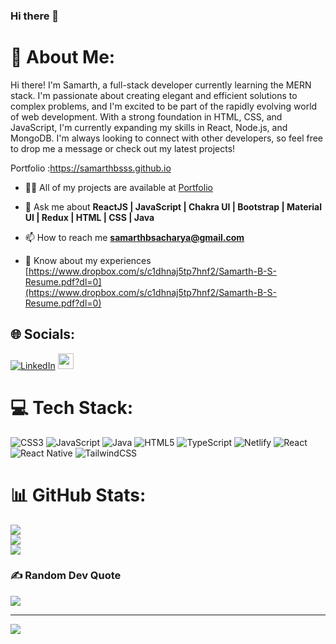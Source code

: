### Hi there 👋


<!-- **samarthbsss/samarthbsss** is a ✨ _special_ ✨ repository because its `README.md` (this file) appears on your GitHub profile. -->

# 💫 About Me:
  Hi there! I'm Samarth, a full-stack developer currently learning the MERN stack. I'm passionate about creating elegant and efficient solutions to complex problems, and I'm excited to be part of the rapidly evolving world of web development. With a strong foundation in HTML, CSS, and JavaScript, I'm currently expanding my skills in React, Node.js, and MongoDB.
I'm always looking to connect with other developers, so feel free to drop me a message or check out my latest projects!

  Portfolio :https://samarthbsss.github.io
  
- 👨‍💻 All of my projects are available at [Portfolio](https://samarthbsss.github.io)
  
- 💬 Ask me about **ReactJS | JavaScript | Chakra UI | Bootstrap | Material UI | Redux | HTML | CSS | Java**

- 📫 How to reach me **samarthbsacharya@gmail.com**

- 📄 Know about my experiences [https://www.dropbox.com/s/c1dhnaj5tp7hnf2/Samarth-B-S-Resume.pdf?dl=0](https://www.dropbox.com/s/c1dhnaj5tp7hnf2/Samarth-B-S-Resume.pdf?dl=0)


## 🌐 Socials:
[![LinkedIn](https://img.shields.io/badge/LinkedIn-%230077B5.svg?logo=linkedin&logoColor=white)](https://linkedin.com/in/samarthbsacharya/) 
 <img src="https://img.shields.io/static/v1?message=Gmail&logo=gmail&label=&color=D14836&logoColor=white&labelColor=&style=for-the-badge" height="25" alt="gmail logo"  />


# 💻 Tech Stack:
![CSS3](https://img.shields.io/badge/css3-%231572B6.svg?style=for-the-badge&logo=css3&logoColor=white) ![JavaScript](https://img.shields.io/badge/javascript-%23323330.svg?style=for-the-badge&logo=javascript&logoColor=%23F7DF1E) ![Java](https://img.shields.io/badge/java-%23ED8B00.svg?style=for-the-badge&logo=java&logoColor=white) ![HTML5](https://img.shields.io/badge/html5-%23E34F26.svg?style=for-the-badge&logo=html5&logoColor=white) ![TypeScript](https://img.shields.io/badge/typescript-%23007ACC.svg?style=for-the-badge&logo=typescript&logoColor=white) ![Netlify](https://img.shields.io/badge/netlify-%23000000.svg?style=for-the-badge&logo=netlify&logoColor=#00C7B7) ![React](https://img.shields.io/badge/react-%2320232a.svg?style=for-the-badge&logo=react&logoColor=%2361DAFB) ![React Native](https://img.shields.io/badge/react_native-%2320232a.svg?style=for-the-badge&logo=react&logoColor=%2361DAFB) ![TailwindCSS](https://img.shields.io/badge/tailwindcss-%2338B2AC.svg?style=for-the-badge&logo=tailwind-css&logoColor=white)

# 📊 GitHub Stats:
![](https://github-readme-stats.vercel.app/api?username=samarthbsss&theme=dark&hide_border=true&include_all_commits=false&count_private=true)<br/>
![](https://github-readme-streak-stats.herokuapp.com/?user=samarthbsss&theme=dark&hide_border=true)<br/>
![](https://github-readme-stats.vercel.app/api/top-langs/?username=samarthbsss&theme=dark&hide_border=true&include_all_commits=false&count_private=true&layout=compact)


### ✍️ Random Dev Quote
![](https://quotes-github-readme.vercel.app/api?type=horizontal&theme=radical)

---
[![](https://visitcount.itsvg.in/api?id=samarthbsss&icon=0&color=0)](https://visitcount.itsvg.in)

<!-- Proudly created with GPRM ( https://gprm.itsvg.in ) -->
